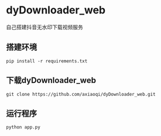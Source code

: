 # dyDownloader_web
自己搭建抖音无水印下载视频服务

## 搭建环境
`pip install -r requirements.txt`

## 下载dyDownloader_web
`git clone https://github.com/axiaoqi/dyDownloader_web.git`

## 运行程序
`python app.py`
